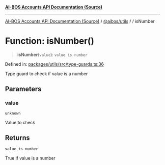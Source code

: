 [**AI-BOS Accounts API Documentation (Source)**](../../../README.md)

***

[AI-BOS Accounts API Documentation (Source)](../../../README.md) / [@aibos/utils](../README.md) / [](../README.md) / isNumber

# Function: isNumber()

> **isNumber**(`value`): `value is number`

Defined in: [packages/utils/src/type-guards.ts:36](https://github.com/pohlai88/accounts/blob/48103fb36d28b2b9bfb33472b6de2f719773cde9/packages/utils/src/type-guards.ts#L36)

Type guard to check if value is a number

## Parameters

### value

`unknown`

Value to check

## Returns

`value is number`

True if value is a number
